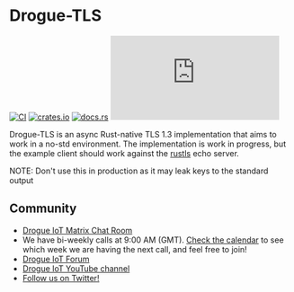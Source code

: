 # Drogue-TLS

[![CI](https://github.com/drogue-iot/drogue-tls/actions/workflows/ci.yaml/badge.svg)](https://github.com/drogue-iot/drogue-tls/actions/workflows/ci.yaml)
[![crates.io](https://img.shields.io/crates/v/drogue-tls.svg)](https://crates.io/crates/drogue-tls)
[![docs.rs](https://docs.rs/drogue-tls/badge.svg)](https://docs.rs/drogue-tls)
[![Matrix](https://img.shields.io/matrix/drogue-iot:matrix.org)](https://matrix.to/#/#drogue-iot:matrix.org)

Drogue-TLS is an async Rust-native TLS 1.3 implementation that aims to work in a no-std environment. The
implementation is work in progress, but the example client should work against the [rustls](https://github.com/ctz/rustls) echo server.

NOTE: Don't use this in production as it may leak keys to the standard output

## Community

* [Drogue IoT Matrix Chat Room](https://matrix.to/#/#drogue-iot:matrix.org)
* We have bi-weekly calls at 9:00 AM (GMT). [Check the calendar](https://calendar.google.com/calendar/u/0/embed?src=ofuctjec399jr6kara7n0uidqg@group.calendar.google.com&pli=1) to see which week we are having the next call, and feel free to join!
* [Drogue IoT Forum](https://discourse.drogue.io/)
* [Drogue IoT YouTube channel](https://www.youtube.com/channel/UC7GZUy2hKidvY6V_3QZfCcA)
* [Follow us on Twitter!](https://twitter.com/DrogueIoT)
